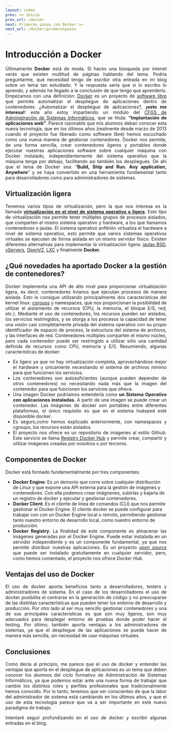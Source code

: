 ```yaml
---
layout: index
prev: << Inicio
prev_url: /docker
next: Primeros pasos con Docker >>
next_url: /docker/primerospasos
---
```


# Introducción a Docker

<p style="text-align: justify;">Últimamente <strong>Docker</strong> está de moda. Si haces una búsqueda por intenet verás que existen multitud de páginas hablando del tema. Podría preguntarme, qué necesidad tengo de escribir otra entrada en mi blog sobre un tema tan estudiado. Y la respuesta sería que si lo escribo lo aprendo, y además he llegado a la conclusión de que tengo que aprenderlo. Empezamos con una definición: <a href="https://www.docker.com/">Docker</a> es un proyecto de <a href="https://github.com/docker/docker">software libre</a> que permite automatizar el despliegue de aplicaciones dentro de contenedores.  ¿Automatizar el despliegue de aplicaciones?, <strong>¡esto me interesa!: </strong>este año estoy impartiendo un módulo del <a href="https://dit.gonzalonazareno.org">CFGS de Administración de Sistemas Informáticos</a>, que se titula: <strong>&#8220;Implantación de aplicaciones web&#8221;</strong>. Parece razonable que mis alumnos deban conocer esta nueva tecnología, que en los últimos años (realmente desde marzo de 2013 cuando el proyecto fue liberado como software libre) hemos escuchado como una nueva manera de gestionar contenedores. Docker nos permite, de una forma sencilla, crear contenedores  ligeros y portables donde ejecutar nuestras aplicaciones software sobre cualquier máquina con Docker instalado, independientemente del sistema operativo que la máquina tenga por debajo, facilitando así también los despliegues. De ahí que el lema de Docker sea: “<strong>Build, Ship and Run. Any application, Anywhere</strong>” y se haya convertido en una herramienta fundamental tanto para desarrolladores como para administradores de sistemas.<span id="more-1415"></span></p>
<h2>Virtualización ligera</h2>
<p style="text-align: justify;">Tenemos varios tipos de virtualización, pero la que nos interesa es la llamada <a href="https://en.wikipedia.org/wiki/Operating-system-level_virtualization"><strong>virtualización en el nivel de sistema operativo o ligera</strong></a>. Este tipo de virtualización nos permite tener múltiples grupos de procesos aislados, que comparten el mismo sistema operativo y hardware, a los que llamamos contenedores o jaulas. El sistema operativo anfitrión virtualiza el hardware a nivel de sistema operativo, esto permite que varios sistemas operativos virtuales se ejecuten de forma aislada en un mismo servidor físico. Existen diferentes alternativas para implementar la virtualización ligera: <a href="http://en.wikipedia.org/wiki/FreeBSD_jail">jaulas BSD</a>, <a href="https://es.wikipedia.org/wiki/Linux-VServer">vServers</a>, <a href="https://es.wikipedia.org/wiki/OpenVZ">OpenVZ</a>, <a href="https://es.wikipedia.org/wiki/LXC">LXC</a> y finalmente <strong>Docker</strong>.</p>
<h2 style="text-align: justify;">¿Qué novedades ha aportado Docker a la gestión de contenedores?</h2>
<p style="text-align: justify;">Docker implementa una API de alto nivel para proporcionar virtualización ligera, es decir, contenedores livianos que ejecutan procesos de manera aislada. Esto lo consigue utilizando principalmente dos características del kernel linux: <a href="https://en.wikipedia.org/wiki/Cgroups">cgroups</a> y namespaces, que nos proporcionan la posibilidad de utilizar el aislamiento de recursos (CPU, la memoria, el bloque E/S, red, etc.). Mediante el uso de contenedores, los recursos pueden ser aislados, los servicios restringidos, y se otorga a los procesos la capacidad de tener una visión casi completamente privada del sistema operativo con su propio identificador de espacio de proceso, la estructura del sistema de archivos, y las interfaces de red. Contenedores múltiples comparten el mismo núcleo, pero cada contenedor puede ser restringido a utilizar sólo una cantidad definida de recursos como CPU, memoria y E/S. Resumiendo, algunas características de docker:</p>
<ul>
<li style="text-align: justify;">Es ligero ya que no hay virtualización completa, aprovechándose mejor el hardware y únicamente necesitando el sistema de archivos mínimo para que funcionen los servicios.</li>
<li style="text-align: justify;">Los contenedores son autosuficientes (aunque pueden depender de otros contenedores)  no necesitando nada más que la imagen del contenedor para que funcionen los servicios que ofrece.</li>
<li style="text-align: justify;">Una imagen Docker podríamos entenderla como <strong>un Sistema Operativo con aplicaciones instaladas.</strong> A partir de una imagen se puede crear un contenedor. Las imágenes de docker son portables entre diferentes plataformas, el único requisito es que en el sistema huésped esté disponible docker.</li>
<li style="text-align: justify;">Es seguro,como hemos explicado anteriormente, con namespaces y cgroups, los recursos están aislados.</li>
<li style="text-align: justify;">El proyecto nos ofrece es un repositorio de imágenes al estilo Github. Este servicio se llama <a href="https://registry.hub.docker.com/">Registry Docker Hub</a> y permite crear, compartir y utilizar imágenes creadas por nosotros o por terceros.</li>
</ul>
<h2 style="text-align: justify;">Componentes de Docker</h2>
<p style="text-align: justify;">Docker está formado fundamentalmente por tres componentes:</p>
<ul>
<li><strong>Docker Engine</strong>: Es un demonio que corre sobre cualquier distribución de Linux y que expone una API externa para la gestión de imágenes y contenedores. Con ella podemos crear imágnenes, subirlas y bajarla de un registro de docker y ejecutar y gestionar contenedores.</li>
<li><strong>Docker Client</strong>: Es el cliente de línea de comandos (CLI) que nos permite gestionar el Docker Engine. El cliente docker se puede configurar para trabajar con con un Docker Engine local o remoto, permitiendo gestionar tanto nuestro entorno de desarrollo local, como nuestro entorno de producción.</li>
<li style="text-align: justify;"><strong>Docker Registry</strong>: La finalidad de este componente es almacenar las imágenes generadas por el Docker Engine. Puede estar instalada en un servidor independiente y es un componente fundamental, ya que nos permite distribuir nuestras aplicaciones. Es un proyecto <a href="https://github.com/docker/distribution"><em>open source </em></a>que puede ser instalado gratuitamente en cualquier servidor, pero, como hemos comentado, el proyecto nos ofrece <em>Docker Hub</em>.</li>
</ul>
<h2>Ventajas del uso de Docker</h2>
<p style="text-align: justify;">El uso de docker aporta beneficios tanto a desarrolladores, testers y administradores de sistema. En el caso de los desarrolladores el uso de docker posibilita el centrarse en la generación de código y no preocuparse de las distintas características que pueden tener los entorno de desarrollo y producción. Por otro lado al ser muy sencillo gestionar contenedores y una de sus principales características es que son muy ligeros, son muy adecuados para desplegar entorno de pruebas donde poder hacer el testing. Por último, también aporta ventajas a los administradores de sistemas, ya que el despliegue de las aplicaciones se puede hacer de manera más sencilla, sin necesidad de usar máquinas virtuales.</p>
<h2 style="text-align: justify;">Conclusiones</h2>
<p style="text-align: justify;">Como decía al principio, me parece que el uso de docker y entender las ventajas que aporta en el despliegue de aplicaciones es un tema que deben conocer los alumnos del ciclo formativo de Administración de Sistemas Informáticos, ya que podemos estar ante una nueva forma de trabajar que cambie los distintos roles y perfiles profesionales que tradicionalmente hemos conocido. Por lo tanto, tenemos que ser conscientes de que la labor del administrador de sistema está cambiando en los últimos años, y que el uso de esta tecnología parece que va a ser importante en este nuevo paradigma de trabajo.</p>
<p style="text-align: justify;">Intentaré seguir profundizando en el uso de docker y escribir algunas entradas en el blog.</p>